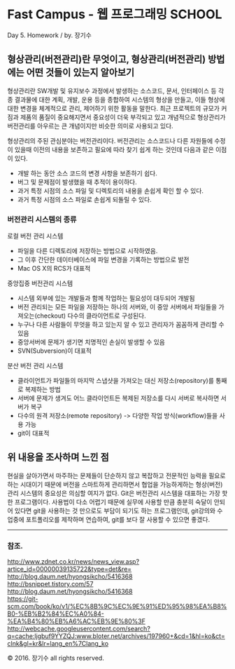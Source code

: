 Fast Campus - 웹 프로그래밍 SCHOOL
==================================
Day 5. Homework / by. 장기수

## 형상관리(버전관리)란 무엇이고, 형상관리(버전관리) 방법에는 어떤 것들이 있는지 알아보기

형상관리란 SW개발 및 유지보수 과정에서 발생하는 소스코드, 문서, 인터페이스 등 각종 결과물에 대한 계획, 개발, 운용 등을 종합하여 시스템의 형상을 만들고, 이들 형상에 대한 변경을 체계적으로 관리, 제어하기 위한 활동을 말한다. 최근 프로젝트의 규모가 커짐과 제품의 품질이 중요해지면서 중요성이 더욱 부각되고 있고 개념적으로 형상관리가 버전관리를 아우르는 큰 개념이지만 비슷한 의미로 사용되고 있다.

형상관리의 주된 관심분야는 버전관리이다. 버전관리는 소스코드나 다른 자원들에 수정이 있을때 이전의 내용을 보존하고 필요에 따라 찾기 쉽게 하는 것인데 다음과 같은 이점이 있다.

- 개발 하는 동안 소스 코드의 변경 사항을 보존하기 쉽다.
- 버그 및 문제점이 발생했을 때 추적이 용이하다.
- 과거 특정 시점의 소스 파일 및 디렉토리의 내용을 손쉽게 확인 할 수 있다.
- 과거 특정 시점의 소스 파일로 손쉽게 되돌릴 수 있다.

### 버전관리 시스템의 종류
 로컬 버전 관리 시스템
   - 파일을 다른 디렉토리에 저장하는 방법으로 시작하였음.
   - 그 이후 간단한 데이터베이스에 파일 변경을 기록하는 방법으로 발전
   - Mac OS X의 RCS가 대표적

중앙집중 버전관리 시스템
   - 시스템 외부에 있는 개발들과 함께 작업하는 필요성이 대두되어 개발됨
   - 버전 관리되는 모든 파일을 저장하는 하나의 서버와, 이 중앙 서버에서 파일들을 가져오는(checkout) 다수의 클라이언트로 구성된다.
   - 누구나 다른 사람들이 무엇을 하고 있는지 알 수 있고 관리자가 꼼꼼하게 관리할 수 있음
   - 중앙서버에 문제가 생기면 치명적인 손실이 발생할 수 있음
   - SVN(Subversion)이 대표적

분산 버전 관리 시스템
   - 클라이언트가 파일들의 마지막 스냅샷을 가져오는 대신 저장소(repository)를 통째로 복제하는 방법
   - 서버에 문제가 생겨도 어느 클라이언트든 복제된 저장소를 다시 서버로 복사하면 서버가 복구
   - 다수의 원격 저장소(remote repository) -> 다양한 작업 방식(workflow)들을 사용 가능
   - git이 대표적


## 위 내용을 조사하며 느낀 점

 현실을 살아가면서 마주하는 문제들이 단순하지 않고 복잡하고 전문적인 능력을 필요로 하는 시대이기 때문에 버전을 스마트하게 관리하면서 협업을 가능하게하는 형상(버전)관리 시스템의 중요성은 의심할 여지가 없다. Git은 버전관리 시스템을 대표하는 가장 핫한 프로그램이다. 사용법이 다소 어렵기 때문에 실무에 사용할 만큼 충분히 숙달이 안되어 있다면 git을 사용하는 것 만으로도 부담이 되기도 하는 프로그램인데, git강의와 수업중에 포트폴리오를 제작하며 연습하여, git를 보다 잘 사용할 수 있으면 좋겠다.


- - -
### 참조.  

http://www.zdnet.co.kr/news/news_view.asp?artice_id=00000039135722&type=det&re=  
http://blog.daum.net/hyongsikcho/5416368  
http://bsnippet.tistory.com/57  
http://blog.daum.net/hyongsikcho/5416368  
https://git-scm.com/book/ko/v1/%EC%8B%9C%EC%9E%91%ED%95%98%EA%B8%B0-%EB%B2%84%EC%A0%84-%EA%B4%80%EB%A6%AC%EB%9E%80%3F  
http://webcache.googleusercontent.com/search?q=cache:ljgbuf9YYZQJ:www.bloter.net/archives/197960+&cd=1&hl=ko&ct=clnk&gl=kr&lr=lang_en%7Clang_ko  

&copy; 2016. 장기수 all rights reserved.
